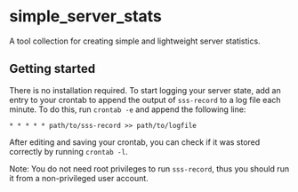 # simple_server_stats

A tool collection for creating simple and lightweight server statistics.


## Getting started

There is no installation required. To start logging your server state, add an
entry to your crontab to append the output of `sss-record` to a log file each
minute. To do this, run `crontab -e` and append the following line:

    * * * * * path/to/sss-record >> path/to/logfile

After editing and saving your crontab, you can check if it was stored correctly
by running `crontab -l`.

Note: You do not need root privileges to run `sss-record`, thus you should run
      it from a non-privileged user account.
